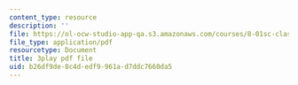 ```yaml
---
content_type: resource
description: ''
file: https://ol-ocw-studio-app-qa.s3.amazonaws.com/courses/8-01sc-classical-mechanics-fall-2016/b26df9de8c4dedf9961ad7ddc7660da5_IWD-Aue6aIk.pdf
file_type: application/pdf
resourcetype: Document
title: 3play pdf file
uid: b26df9de-8c4d-edf9-961a-d7ddc7660da5
---
```

